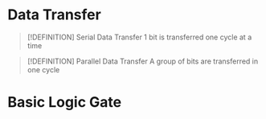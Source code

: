 # Data Transfer
>[!DEFINITION] Serial Data Transfer
>1 bit is transferred one cycle at a time

>[!DEFINITION] Parallel Data Transfer
>A group of bits are transferred in one cycle

# Basic Logic Gate


















